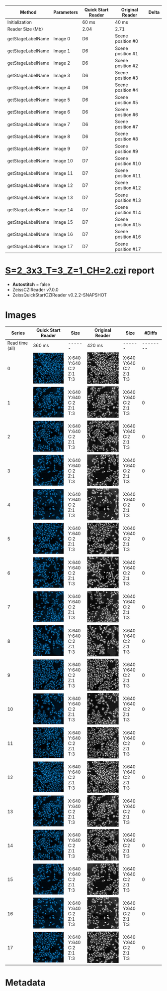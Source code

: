 |  Method            | Parameters       | Quick Start Reader | Original Reader | Delta  |
| -------------------|------------------|--------------------|-----------------|------- |
| Initialization     |                  |60 ms|40 ms|        |
| Reader Size (Mb)     |                  |2.04|2.71|        |
| getStageLabelName| Image 0 | D6| Scene position #0| |
| getStageLabelName| Image 1 | D6| Scene position #1| |
| getStageLabelName| Image 2 | D6| Scene position #2| |
| getStageLabelName| Image 3 | D6| Scene position #3| |
| getStageLabelName| Image 4 | D6| Scene position #4| |
| getStageLabelName| Image 5 | D6| Scene position #5| |
| getStageLabelName| Image 6 | D6| Scene position #6| |
| getStageLabelName| Image 7 | D6| Scene position #7| |
| getStageLabelName| Image 8 | D6| Scene position #8| |
| getStageLabelName| Image 9 | D7| Scene position #9| |
| getStageLabelName| Image 10 | D7| Scene position #10| |
| getStageLabelName| Image 11 | D7| Scene position #11| |
| getStageLabelName| Image 12 | D7| Scene position #12| |
| getStageLabelName| Image 13 | D7| Scene position #13| |
| getStageLabelName| Image 14 | D7| Scene position #14| |
| getStageLabelName| Image 15 | D7| Scene position #15| |
| getStageLabelName| Image 16 | D7| Scene position #16| |
| getStageLabelName| Image 17 | D7| Scene position #17| |
# [S=2_3x3_T=3_Z=1_CH=2.czi](https://zenodo.org/record/7015307/files/S%3D2_3x3_T%3D3_Z%3D1_CH%3D2.czi) report
 - **Autostitch** = false
 - ZeissCZIReader v7.0.0
 - ZeissQuickStartCZIReader v0.2.2-SNAPSHOT

# Images 

| Series            | Quick Start Reader | Size | Original Reader | Size | #Diffs |
|-------------------|--------------------|------|-----------------|------|--------|
| Read time (all)   |360 ms|------|420 ms|------|--------|
|0|![S=2_3x3_T=3_Z=1_CH=2.quick_true.flat_true.stitch_false.series_0.jpg](S=2_3x3_T=3_Z=1_CH=2/S=2_3x3_T=3_Z=1_CH=2.quick_true.flat_true.stitch_false.series_0.jpg)|X:640<br>Y:640<br>C:2<br>Z:1<br>T:3|![S=2_3x3_T=3_Z=1_CH=2.quick_false.flat_true.stitch_false.series_0.jpg](S=2_3x3_T=3_Z=1_CH=2/S=2_3x3_T=3_Z=1_CH=2.quick_false.flat_true.stitch_false.series_0.jpg)|X:640<br>Y:640<br>C:2<br>Z:1<br>T:3|0|
|1|![S=2_3x3_T=3_Z=1_CH=2.quick_true.flat_true.stitch_false.series_1.jpg](S=2_3x3_T=3_Z=1_CH=2/S=2_3x3_T=3_Z=1_CH=2.quick_true.flat_true.stitch_false.series_1.jpg)|X:640<br>Y:640<br>C:2<br>Z:1<br>T:3|![S=2_3x3_T=3_Z=1_CH=2.quick_false.flat_true.stitch_false.series_1.jpg](S=2_3x3_T=3_Z=1_CH=2/S=2_3x3_T=3_Z=1_CH=2.quick_false.flat_true.stitch_false.series_1.jpg)|X:640<br>Y:640<br>C:2<br>Z:1<br>T:3|0|
|2|![S=2_3x3_T=3_Z=1_CH=2.quick_true.flat_true.stitch_false.series_2.jpg](S=2_3x3_T=3_Z=1_CH=2/S=2_3x3_T=3_Z=1_CH=2.quick_true.flat_true.stitch_false.series_2.jpg)|X:640<br>Y:640<br>C:2<br>Z:1<br>T:3|![S=2_3x3_T=3_Z=1_CH=2.quick_false.flat_true.stitch_false.series_2.jpg](S=2_3x3_T=3_Z=1_CH=2/S=2_3x3_T=3_Z=1_CH=2.quick_false.flat_true.stitch_false.series_2.jpg)|X:640<br>Y:640<br>C:2<br>Z:1<br>T:3|0|
|3|![S=2_3x3_T=3_Z=1_CH=2.quick_true.flat_true.stitch_false.series_3.jpg](S=2_3x3_T=3_Z=1_CH=2/S=2_3x3_T=3_Z=1_CH=2.quick_true.flat_true.stitch_false.series_3.jpg)|X:640<br>Y:640<br>C:2<br>Z:1<br>T:3|![S=2_3x3_T=3_Z=1_CH=2.quick_false.flat_true.stitch_false.series_3.jpg](S=2_3x3_T=3_Z=1_CH=2/S=2_3x3_T=3_Z=1_CH=2.quick_false.flat_true.stitch_false.series_3.jpg)|X:640<br>Y:640<br>C:2<br>Z:1<br>T:3|0|
|4|![S=2_3x3_T=3_Z=1_CH=2.quick_true.flat_true.stitch_false.series_4.jpg](S=2_3x3_T=3_Z=1_CH=2/S=2_3x3_T=3_Z=1_CH=2.quick_true.flat_true.stitch_false.series_4.jpg)|X:640<br>Y:640<br>C:2<br>Z:1<br>T:3|![S=2_3x3_T=3_Z=1_CH=2.quick_false.flat_true.stitch_false.series_4.jpg](S=2_3x3_T=3_Z=1_CH=2/S=2_3x3_T=3_Z=1_CH=2.quick_false.flat_true.stitch_false.series_4.jpg)|X:640<br>Y:640<br>C:2<br>Z:1<br>T:3|0|
|5|![S=2_3x3_T=3_Z=1_CH=2.quick_true.flat_true.stitch_false.series_5.jpg](S=2_3x3_T=3_Z=1_CH=2/S=2_3x3_T=3_Z=1_CH=2.quick_true.flat_true.stitch_false.series_5.jpg)|X:640<br>Y:640<br>C:2<br>Z:1<br>T:3|![S=2_3x3_T=3_Z=1_CH=2.quick_false.flat_true.stitch_false.series_5.jpg](S=2_3x3_T=3_Z=1_CH=2/S=2_3x3_T=3_Z=1_CH=2.quick_false.flat_true.stitch_false.series_5.jpg)|X:640<br>Y:640<br>C:2<br>Z:1<br>T:3|0|
|6|![S=2_3x3_T=3_Z=1_CH=2.quick_true.flat_true.stitch_false.series_6.jpg](S=2_3x3_T=3_Z=1_CH=2/S=2_3x3_T=3_Z=1_CH=2.quick_true.flat_true.stitch_false.series_6.jpg)|X:640<br>Y:640<br>C:2<br>Z:1<br>T:3|![S=2_3x3_T=3_Z=1_CH=2.quick_false.flat_true.stitch_false.series_6.jpg](S=2_3x3_T=3_Z=1_CH=2/S=2_3x3_T=3_Z=1_CH=2.quick_false.flat_true.stitch_false.series_6.jpg)|X:640<br>Y:640<br>C:2<br>Z:1<br>T:3|0|
|7|![S=2_3x3_T=3_Z=1_CH=2.quick_true.flat_true.stitch_false.series_7.jpg](S=2_3x3_T=3_Z=1_CH=2/S=2_3x3_T=3_Z=1_CH=2.quick_true.flat_true.stitch_false.series_7.jpg)|X:640<br>Y:640<br>C:2<br>Z:1<br>T:3|![S=2_3x3_T=3_Z=1_CH=2.quick_false.flat_true.stitch_false.series_7.jpg](S=2_3x3_T=3_Z=1_CH=2/S=2_3x3_T=3_Z=1_CH=2.quick_false.flat_true.stitch_false.series_7.jpg)|X:640<br>Y:640<br>C:2<br>Z:1<br>T:3|0|
|8|![S=2_3x3_T=3_Z=1_CH=2.quick_true.flat_true.stitch_false.series_8.jpg](S=2_3x3_T=3_Z=1_CH=2/S=2_3x3_T=3_Z=1_CH=2.quick_true.flat_true.stitch_false.series_8.jpg)|X:640<br>Y:640<br>C:2<br>Z:1<br>T:3|![S=2_3x3_T=3_Z=1_CH=2.quick_false.flat_true.stitch_false.series_8.jpg](S=2_3x3_T=3_Z=1_CH=2/S=2_3x3_T=3_Z=1_CH=2.quick_false.flat_true.stitch_false.series_8.jpg)|X:640<br>Y:640<br>C:2<br>Z:1<br>T:3|0|
|9|![S=2_3x3_T=3_Z=1_CH=2.quick_true.flat_true.stitch_false.series_9.jpg](S=2_3x3_T=3_Z=1_CH=2/S=2_3x3_T=3_Z=1_CH=2.quick_true.flat_true.stitch_false.series_9.jpg)|X:640<br>Y:640<br>C:2<br>Z:1<br>T:3|![S=2_3x3_T=3_Z=1_CH=2.quick_false.flat_true.stitch_false.series_9.jpg](S=2_3x3_T=3_Z=1_CH=2/S=2_3x3_T=3_Z=1_CH=2.quick_false.flat_true.stitch_false.series_9.jpg)|X:640<br>Y:640<br>C:2<br>Z:1<br>T:3|0|
|10|![S=2_3x3_T=3_Z=1_CH=2.quick_true.flat_true.stitch_false.series_10.jpg](S=2_3x3_T=3_Z=1_CH=2/S=2_3x3_T=3_Z=1_CH=2.quick_true.flat_true.stitch_false.series_10.jpg)|X:640<br>Y:640<br>C:2<br>Z:1<br>T:3|![S=2_3x3_T=3_Z=1_CH=2.quick_false.flat_true.stitch_false.series_10.jpg](S=2_3x3_T=3_Z=1_CH=2/S=2_3x3_T=3_Z=1_CH=2.quick_false.flat_true.stitch_false.series_10.jpg)|X:640<br>Y:640<br>C:2<br>Z:1<br>T:3|0|
|11|![S=2_3x3_T=3_Z=1_CH=2.quick_true.flat_true.stitch_false.series_11.jpg](S=2_3x3_T=3_Z=1_CH=2/S=2_3x3_T=3_Z=1_CH=2.quick_true.flat_true.stitch_false.series_11.jpg)|X:640<br>Y:640<br>C:2<br>Z:1<br>T:3|![S=2_3x3_T=3_Z=1_CH=2.quick_false.flat_true.stitch_false.series_11.jpg](S=2_3x3_T=3_Z=1_CH=2/S=2_3x3_T=3_Z=1_CH=2.quick_false.flat_true.stitch_false.series_11.jpg)|X:640<br>Y:640<br>C:2<br>Z:1<br>T:3|0|
|12|![S=2_3x3_T=3_Z=1_CH=2.quick_true.flat_true.stitch_false.series_12.jpg](S=2_3x3_T=3_Z=1_CH=2/S=2_3x3_T=3_Z=1_CH=2.quick_true.flat_true.stitch_false.series_12.jpg)|X:640<br>Y:640<br>C:2<br>Z:1<br>T:3|![S=2_3x3_T=3_Z=1_CH=2.quick_false.flat_true.stitch_false.series_12.jpg](S=2_3x3_T=3_Z=1_CH=2/S=2_3x3_T=3_Z=1_CH=2.quick_false.flat_true.stitch_false.series_12.jpg)|X:640<br>Y:640<br>C:2<br>Z:1<br>T:3|0|
|13|![S=2_3x3_T=3_Z=1_CH=2.quick_true.flat_true.stitch_false.series_13.jpg](S=2_3x3_T=3_Z=1_CH=2/S=2_3x3_T=3_Z=1_CH=2.quick_true.flat_true.stitch_false.series_13.jpg)|X:640<br>Y:640<br>C:2<br>Z:1<br>T:3|![S=2_3x3_T=3_Z=1_CH=2.quick_false.flat_true.stitch_false.series_13.jpg](S=2_3x3_T=3_Z=1_CH=2/S=2_3x3_T=3_Z=1_CH=2.quick_false.flat_true.stitch_false.series_13.jpg)|X:640<br>Y:640<br>C:2<br>Z:1<br>T:3|0|
|14|![S=2_3x3_T=3_Z=1_CH=2.quick_true.flat_true.stitch_false.series_14.jpg](S=2_3x3_T=3_Z=1_CH=2/S=2_3x3_T=3_Z=1_CH=2.quick_true.flat_true.stitch_false.series_14.jpg)|X:640<br>Y:640<br>C:2<br>Z:1<br>T:3|![S=2_3x3_T=3_Z=1_CH=2.quick_false.flat_true.stitch_false.series_14.jpg](S=2_3x3_T=3_Z=1_CH=2/S=2_3x3_T=3_Z=1_CH=2.quick_false.flat_true.stitch_false.series_14.jpg)|X:640<br>Y:640<br>C:2<br>Z:1<br>T:3|0|
|15|![S=2_3x3_T=3_Z=1_CH=2.quick_true.flat_true.stitch_false.series_15.jpg](S=2_3x3_T=3_Z=1_CH=2/S=2_3x3_T=3_Z=1_CH=2.quick_true.flat_true.stitch_false.series_15.jpg)|X:640<br>Y:640<br>C:2<br>Z:1<br>T:3|![S=2_3x3_T=3_Z=1_CH=2.quick_false.flat_true.stitch_false.series_15.jpg](S=2_3x3_T=3_Z=1_CH=2/S=2_3x3_T=3_Z=1_CH=2.quick_false.flat_true.stitch_false.series_15.jpg)|X:640<br>Y:640<br>C:2<br>Z:1<br>T:3|0|
|16|![S=2_3x3_T=3_Z=1_CH=2.quick_true.flat_true.stitch_false.series_16.jpg](S=2_3x3_T=3_Z=1_CH=2/S=2_3x3_T=3_Z=1_CH=2.quick_true.flat_true.stitch_false.series_16.jpg)|X:640<br>Y:640<br>C:2<br>Z:1<br>T:3|![S=2_3x3_T=3_Z=1_CH=2.quick_false.flat_true.stitch_false.series_16.jpg](S=2_3x3_T=3_Z=1_CH=2/S=2_3x3_T=3_Z=1_CH=2.quick_false.flat_true.stitch_false.series_16.jpg)|X:640<br>Y:640<br>C:2<br>Z:1<br>T:3|0|
|17|![S=2_3x3_T=3_Z=1_CH=2.quick_true.flat_true.stitch_false.series_17.jpg](S=2_3x3_T=3_Z=1_CH=2/S=2_3x3_T=3_Z=1_CH=2.quick_true.flat_true.stitch_false.series_17.jpg)|X:640<br>Y:640<br>C:2<br>Z:1<br>T:3|![S=2_3x3_T=3_Z=1_CH=2.quick_false.flat_true.stitch_false.series_17.jpg](S=2_3x3_T=3_Z=1_CH=2/S=2_3x3_T=3_Z=1_CH=2.quick_false.flat_true.stitch_false.series_17.jpg)|X:640<br>Y:640<br>C:2<br>Z:1<br>T:3|0|

# Metadata

